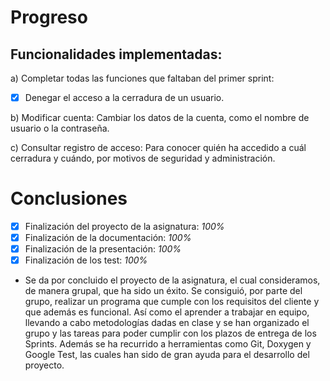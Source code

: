 # Progreso

## Funcionalidades implementadas:
a) Completar todas las funciones que faltaban del primer sprint:
- [x] Denegar el acceso a la cerradura de un usuario.

b) Modificar cuenta: Cambiar los datos de la cuenta, como el nombre de usuario o la contraseña.

c) Consultar registro de acceso: Para conocer quién ha accedido a cuál cerradura y cuándo, por motivos de seguridad y administración.

# Conclusiones
- [x] Finalización del proyecto de la asignatura: *100%*
- [x] Finalización de la documentación: *100%*
- [x] Finalización de la presentación: *100%*
- [x] Finalización de los test: *100%*
           
- Se da por concluido el proyecto de la asignatura, el cual consideramos, de manera grupal, que ha sido un éxito.
Se  consiguió, por parte del grupo, realizar un programa que cumple con los requisitos del cliente y que además es funcional. Así como el aprender a trabajar en equipo, llevando a cabo metodologías dadas en clase y se han organizado el grupo y las tareas para poder cumplir con los plazos de entrega de los Sprints. Además se ha recurrido a herramientas como Git, Doxygen y Google Test, las cuales han sido de gran ayuda para el desarrollo del proyecto. 